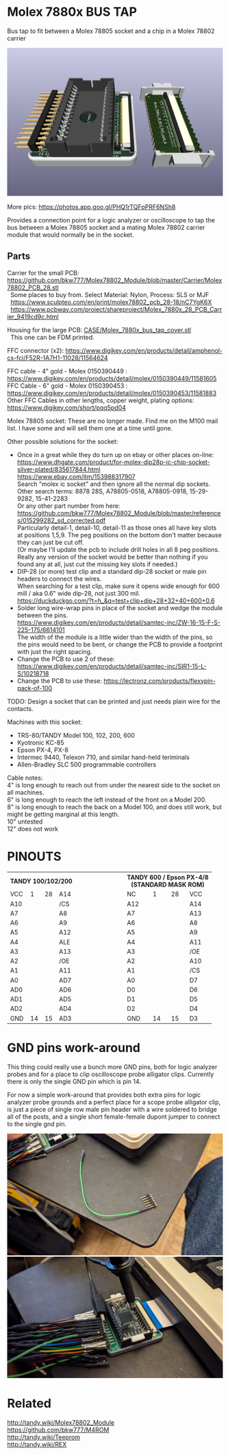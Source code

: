 # Molex 7880x BUS TAP
Bus tap to fit between a Molex 78805 socket and a chip in a Molex 78802 carrier

![](Molex_7880x_28_BUS_TAP.jpg)

More pics: https://photos.app.goo.gl/PHQ1rTQFpPRF6NSh8

Provides a connection point for a logic analyzer or oscilloscope to tap the bus between a Molex 78805 socket and a mating Molex 78802 carrier module that would normally be in the socket.

## Parts

Carrier for the small PCB: https://github.com/bkw777/Molex78802_Module/blob/master/Carrier/Molex78802_PCB_28.stl  
&nbsp;&nbsp;Some places to buy from. Select Material: Nylon, Process: SLS or MJF  
&nbsp;&nbsp;https://www.sculpteo.com/en/print/molex78802_pcb_28-18/nC7YgK6X  
&nbsp;&nbsp;https://www.pcbway.com/project/shareproject/Molex_7880x_28_PCB_Carrier_9419cd9c.html

Housing for the large PCB: [CASE/Molex_7880x_bus_tap_cover.stl](CASE/Molex_7880x_bus_tap_cover.stl)  
&nbsp;&nbsp;This one can be FDM printed.

FFC connector (x2): https://www.digikey.com/en/products/detail/amphenol-cs-fci/F52R-1A7H1-11028/11564624

FFC cable - 4" gold - Molex 0150390449 : https://www.digikey.com/en/products/detail/molex/0150390449/11581605  
FFC Cable - 6" gold - Molex 0150390453 : https://www.digikey.com/en/products/detail/molex/0150390453/11581883  
Other FFC Cables in other lengths, copper weight, plating options: https://www.digikey.com/short/pqq5pd04  

Molex 78805 socket: These are no longer made. Find me on the M100 mail list. I have some and will sell them one at a time until gone.  

Other possible solutions for the socket:  
* Once in a great while they do turn up on ebay or other places on-line:  
  https://www.dhgate.com/product/for-molex-dip28p-ic-chip-socket-silver-plated/835617844.html  
  https://www.ebay.com/itm/153988317907  
  Search "molex ic socket" and then ignore all the normal dip sockets.  
  Other search terms: 8878 28S, A78805-0518, A78805-0918, 15-29-9282, 15-41-2283  
  Or any other part number from here: https://github.com/bkw777/Molex78802_Module/blob/master/references/015299282_sd_corrected.pdf  
  Particularly detail-1, detail-10, detail-11 as those ones all have key slots at positions 1,5,9. The peg positions on the bottom don't matter because they can just be cut off.  
  (Or maybe I'll update the pcb to include drill holes in all 8 peg positions. Really any version of the socket would be better than nothing if you found any at all, just cut the missing key slots if needed.)  
* DIP-28 (or more) test clip and a standard dip-28 socket or male pin headers to connect the wires.  
  When searching for a test clip, make sure it opens wide enough for 600 mill / aka 0.6" wide dip-28, not just 300 mil.  
  https://duckduckgo.com/?t=h_&q=test+clip+dip+28+32+40+600+0.6
* Solder long wire-wrap pins in place of the socket and wedge the module between the pins.  
  https://www.digikey.com/en/products/detail/samtec-inc/ZW-16-15-F-S-225-175/6614101  
  The width of the module is a little wider than the width of the pins, so the pins would need to be bent, or change the PCB to provide a footprint with just the right spacing.  
* Change the PCB to use 2 of these: https://www.digikey.com/en/products/detail/samtec-inc/SIR1-15-L-S/10218718  
* Change the PCB to use these: https://lectronz.com/products/flexypin-pack-of-100

TODO: Design a socket that can be printed and just needs plain wire for the contacts.

Machines with this socket:  
* TRS-80/TANDY Model 100, 102, 200, 600
* Kyotronic KC-85
* Epson PX-4, PX-8
* Intermec 9440, Telexon 710, and similar hand-held teriminals
* Allen-Bradley SLC 500 programmable controllers

Cable notes:  
4" is long enough to reach out from under the nearest side to the socket on all machines.  
6" is long enough to reach the left instead of the front on a Model 200.  
8" is long enough to reach the back on a Model 100, and does still work, but might be getting marginal at this length.  
10" untested  
12" does not work

# PINOUTS
<table>
<tr> <th colspan=4>TANDY 100/102/200</th> <th width=100></th> <th colspan=4>TANDY 600 / Epson PX-4/8<br>(STANDARD MASK ROM)</th> </tr>
<tr> <td>VCC</td><td>1</td><td>28</td><td>A14</td> <td></td>  <td>NC</td><td>1</td><td>28</td><td>VCC</td> </tr>
<tr> <td>A10</td><td></td><td></td><td>/CS</td> <td></td>  <td>A12</td><td></td><td></td><td>A14</td> </tr>
<tr> <td>A7</td><td></td><td></td><td>A8</td> <td></td>  <td>A7</td><td></td><td></td><td>A13</td> </tr>
<tr> <td>A6</td><td></td><td></td><td>A9</td> <td></td>  <td>A6</td><td></td><td></td><td>A8</td> </tr>
<tr> <td>A5</td><td></td><td></td><td>A12</td> <td></td>  <td>A5</td><td></td><td></td><td>A9</td> </tr>
<tr> <td>A4</td><td></td><td></td><td>ALE</td> <td></td>  <td>A4</td><td></td><td></td><td>A11</td> </tr>
<tr> <td>A3</td><td></td><td></td><td>A13</td> <td></td>  <td>A3</td><td></td><td></td><td>/OE</td> </tr>
<tr> <td>A2</td><td></td><td></td><td>/OE</td> <td></td>  <td>A2</td><td></td><td></td><td>A10</td> </tr>
<tr> <td>A1</td><td></td><td></td><td>A11</td> <td></td>  <td>A1</td><td></td><td></td><td>/CS</td> </tr>
<tr> <td>A0</td><td></td><td></td><td>AD7</td> <td></td>  <td>A0</td><td></td><td></td><td>D7</td> </tr>
<tr> <td>AD0</td><td></td><td></td><td>AD6</td> <td></td>  <td>D0</td><td></td><td></td><td>D6</td> </tr>
<tr> <td>AD1</td><td></td><td></td><td>AD5</td> <td></td>  <td>D1</td><td></td><td></td><td>D5</td> </tr>
<tr> <td>AD2</td><td></td><td></td><td>AD4</td> <td></td>  <td>D2</td><td></td><td></td><td>D4</td> </tr>

<tr> <td>GND</td><td>14</td><td>15</td><td>AD3</td> <td></td>  <td>GND</td><td>14</td><td>15</td><td>D3</td> </tr>
</table>
<!--
|     |     |     |     |     |     |     |     |     |     |
| --- | --- | --- | --- | --- | --- | --- | --- | --- | --- |
| VCC | 1   | 28  | A14 |     |     | NC  | 1   | 28  | VCC |
| A10 |     |     | /CS |     |     | A12 |     |     | A14 |
| A7  |     |     | A8  |     |     | A7  |     |     | A13 |
| A6  |     |     | A9  |     |     | A6  |     |     | A8  |
| A5  |     |     | A12 |     |     | A5  |     |     | A9  |
| A4  |     |     | ALE |     |     | A4  |     |     | A11 |
| A3  |     |     | A13 |     |     | A3  |     |     | /OE |
| A2  |     |     | /OE |     |     | A2  |     |     | A10 |
| A1  |     |     | A11 |     |     | A1  |     |     | /CS |
| A0  |     |     | AD7 |     |     | A0  |     |     | D7  |
| AD0 |     |     | AD6 |     |     | D0  |     |     | D6  |
| AD1 |     |     | AD5 |     |     | D1  |     |     | D5  |
| AD2 |     |     | AD4 |     |     | D2  |     |     | D4  |
| GND | 14  | 15  | AD3 |     |     | GND | 14  | 15  | D3  |
-->

# GND pins work-around
This thing could really use a bunch more GND pins, both for logic analyzer probes and for a place to clip oscilloscope probe alligator clips.
Currently there is only the single GND pin which is pin 14.

For now a simple work-around that provides both extra pins for logic analyzer probe grounds and a perfect place for a scope probe alligator clip, is just a piece of single row male pin header with a wire soldered to bridge all of the posts, and a single short female-female dupont jumper to connect to the single gnd pin.

![](gnd_pins_workaround.jpg)
![](scope_probe_gnd_alligator.jpg)

# Related
http://tandy.wiki/Molex78802_Module  
https://github.com/bkw777/M4ROM  
http://tandy.wiki/Teeprom  
http://tandy.wiki/REX  
